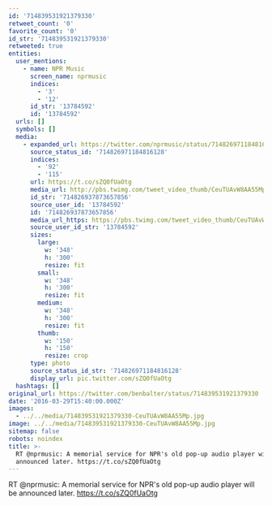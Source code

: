 ```yaml
---
id: '714839531921379330'
retweet_count: '0'
favorite_count: '0'
id_str: '714839531921379330'
retweeted: true
entities:
  user_mentions:
    - name: NPR Music
      screen_name: nprmusic
      indices:
        - '3'
        - '12'
      id_str: '13784592'
      id: '13784592'
  urls: []
  symbols: []
  media:
    - expanded_url: https://twitter.com/nprmusic/status/714826971184816128/photo/1
      source_status_id: '714826971184816128'
      indices:
        - '92'
        - '115'
      url: https://t.co/sZQ0fUaOtg
      media_url: http://pbs.twimg.com/tweet_video_thumb/CeuTUAvW8AA55Mp.jpg
      id_str: '714826937873657856'
      source_user_id: '13784592'
      id: '714826937873657856'
      media_url_https: https://pbs.twimg.com/tweet_video_thumb/CeuTUAvW8AA55Mp.jpg
      source_user_id_str: '13784592'
      sizes:
        large:
          w: '348'
          h: '300'
          resize: fit
        small:
          w: '348'
          h: '300'
          resize: fit
        medium:
          w: '348'
          h: '300'
          resize: fit
        thumb:
          w: '150'
          h: '150'
          resize: crop
      type: photo
      source_status_id_str: '714826971184816128'
      display_url: pic.twitter.com/sZQ0fUaOtg
  hashtags: []
original_url: https://twitter.com/benbalter/status/714839531921379330
date: '2016-03-29T15:40:00.000Z'
images:
  - ../../media/714839531921379330-CeuTUAvW8AA55Mp.jpg
image: ../../media/714839531921379330-CeuTUAvW8AA55Mp.jpg
sitemap: false
robots: noindex
title: >-
  RT @nprmusic: A memorial service for NPR's old pop-up audio player will be
  announced later. https://t.co/sZQ0fUaOtg
---
```


RT @nprmusic: A memorial service for NPR's old pop-up audio player will be announced later. https://t.co/sZQ0fUaOtg